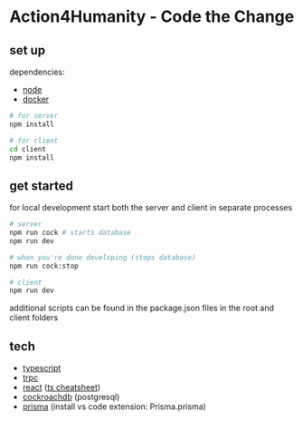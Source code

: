 # Action4Humanity - Code the Change

## set up
dependencies:
* [node](https://nodejs.org/en/)
* [docker](https://www.docker.com)

```bash
# for server
npm install

# for client
cd client
npm install
```

## get started

for local development start both the server and client in separate processes
```bash
# server
npm run cock # starts database
npm run dev

# when you're done developing (stops database)
npm run cock:stop 
```
```bash
# client
npm run dev
```

additional scripts can be found in the package.json files in the root and client folders

## tech
* [typescript](https://www.typescriptlang.org)
* [trpc](https://trpc.io)
* [react](https://reactjs.org) ([ts cheatsheet](https://react-typescript-cheatsheet.netlify.app))
* [cockroachdb](https://www.cockroachlabs.com/docs/cockroachcloud/learn-cockroachdb-sql.html) (postgresql)
* [prisma](https://www.prisma.io) (install vs code extension: Prisma.prisma)